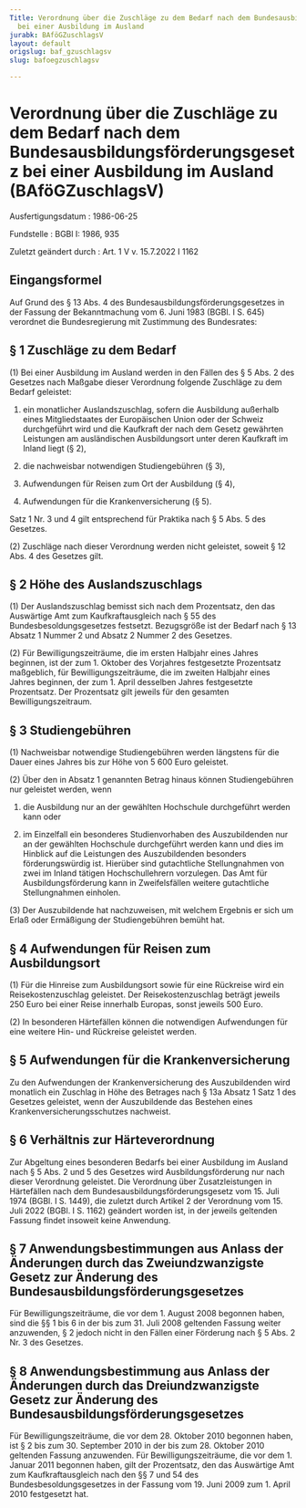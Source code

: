 ```yaml
---
Title: Verordnung über die Zuschläge zu dem Bedarf nach dem Bundesausbildungsförderungsgesetz
  bei einer Ausbildung im Ausland
jurabk: BAföGZuschlagsV
layout: default
origslug: baf_gzuschlagsv
slug: bafoegzuschlagsv

---
```


# Verordnung über die Zuschläge zu dem Bedarf nach dem Bundesausbildungsförderungsgesetz bei einer Ausbildung im Ausland (BAföGZuschlagsV)

Ausfertigungsdatum
:   1986-06-25

Fundstelle
:   BGBl I: 1986, 935

Zuletzt geändert durch
:   Art. 1 V v. 15.7.2022 I 1162


## Eingangsformel

Auf Grund des § 13 Abs. 4 des Bundesausbildungsförderungsgesetzes in der Fassung der Bekanntmachung vom 6. Juni 1983 (BGBl. I S. 645) verordnet die Bundesregierung mit Zustimmung des Bundesrates:


## § 1 Zuschläge zu dem Bedarf

(1) Bei einer Ausbildung im Ausland werden in den Fällen des § 5 Abs. 2 des Gesetzes nach Maßgabe dieser Verordnung folgende Zuschläge zu dem Bedarf geleistet:

1.  ein monatlicher Auslandszuschlag, sofern die Ausbildung außerhalb eines Mitgliedstaates der Europäischen Union oder der Schweiz durchgeführt wird und die Kaufkraft der nach dem Gesetz gewährten Leistungen am ausländischen Ausbildungsort unter deren Kaufkraft im Inland liegt (§ 2),


2.  die nachweisbar notwendigen Studiengebühren (§ 3),


3.  Aufwendungen für Reisen zum Ort der Ausbildung (§ 4),


4.  Aufwendungen für die Krankenversicherung (§ 5).



Satz 1 Nr. 3 und 4 gilt entsprechend für Praktika nach § 5 Abs. 5 des Gesetzes.

(2) Zuschläge nach dieser Verordnung werden nicht geleistet, soweit § 12 Abs. 4 des Gesetzes gilt.


## § 2 Höhe des Auslandszuschlags

(1) Der Auslandszuschlag bemisst sich nach dem Prozentsatz, den das Auswärtige Amt zum Kaufkraftausgleich nach § 55 des Bundesbesoldungsgesetzes festsetzt. Bezugsgröße ist der Bedarf nach § 13 Absatz 1 Nummer 2 und Absatz 2 Nummer 2 des Gesetzes.

(2) Für Bewilligungszeiträume, die im ersten Halbjahr eines Jahres beginnen, ist der zum 1. Oktober des Vorjahres festgesetzte Prozentsatz maßgeblich, für Bewilligungszeiträume, die im zweiten Halbjahr eines Jahres beginnen, der zum 1. April desselben Jahres festgesetzte Prozentsatz. Der Prozentsatz gilt jeweils für den gesamten Bewilligungszeitraum.


## § 3 Studiengebühren

(1) Nachweisbar notwendige Studiengebühren werden längstens für die Dauer eines Jahres bis zur Höhe von 5 600 Euro geleistet.

(2) Über den in Absatz 1 genannten Betrag hinaus können Studiengebühren nur geleistet werden, wenn

1.  die Ausbildung nur an der gewählten Hochschule durchgeführt werden kann oder


2.  im Einzelfall ein besonderes Studienvorhaben des Auszubildenden nur an der gewählten Hochschule durchgeführt werden kann und dies im Hinblick auf die Leistungen des Auszubildenden besonders förderungswürdig ist. Hierüber sind gutachtliche Stellungnahmen von zwei im Inland tätigen Hochschullehrern vorzulegen. Das Amt für Ausbildungsförderung kann in Zweifelsfällen weitere gutachtliche Stellungnahmen einholen.




(3) Der Auszubildende hat nachzuweisen, mit welchem Ergebnis er sich um Erlaß oder Ermäßigung der Studiengebühren bemüht hat.


## § 4 Aufwendungen für Reisen zum Ausbildungsort

(1) Für die Hinreise zum Ausbildungsort sowie für eine Rückreise wird ein Reisekostenzuschlag geleistet. Der Reisekostenzuschlag beträgt jeweils 250 Euro bei einer Reise innerhalb Europas, sonst jeweils 500 Euro.

(2) In besonderen Härtefällen können die notwendigen Aufwendungen für eine weitere Hin- und Rückreise geleistet werden.


## § 5 Aufwendungen für die Krankenversicherung

Zu den Aufwendungen der Krankenversicherung des Auszubildenden wird monatlich ein Zuschlag in Höhe des Betrages nach § 13a Absatz 1 Satz 1 des Gesetzes geleistet, wenn der Auszubildende das Bestehen eines Krankenversicherungsschutzes nachweist.


## § 6 Verhältnis zur Härteverordnung

Zur Abgeltung eines besonderen Bedarfs bei einer Ausbildung im Ausland nach § 5 Abs. 2 und 5 des Gesetzes wird Ausbildungsförderung nur nach dieser Verordnung geleistet. Die Verordnung über Zusatzleistungen in Härtefällen nach dem Bundesausbildungsförderungsgesetz vom 15. Juli 1974 (BGBl. I S. 1449), die zuletzt durch Artikel 2 der Verordnung vom 15. Juli 2022 (BGBl. I S. 1162) geändert worden ist, in der jeweils geltenden Fassung findet insoweit keine Anwendung.


## § 7 Anwendungsbestimmungen aus Anlass der Änderungen durch das Zweiundzwanzigste Gesetz zur Änderung des Bundesausbildungsförderungsgesetzes

Für Bewilligungszeiträume, die vor dem 1. August 2008 begonnen haben, sind die §§ 1 bis 6 in der bis zum 31. Juli 2008 geltenden Fassung weiter anzuwenden, § 2 jedoch nicht in den Fällen einer Förderung nach § 5 Abs. 2 Nr. 3 des Gesetzes.


## § 8 Anwendungsbestimmung aus Anlass der Änderungen durch das Dreiundzwanzigste Gesetz zur Änderung des Bundesausbildungsförderungsgesetzes

Für Bewilligungszeiträume, die vor dem 28. Oktober 2010 begonnen haben, ist § 2 bis zum 30. September 2010 in der bis zum 28. Oktober 2010 geltenden Fassung anzuwenden. Für Bewilligungszeiträume, die vor dem 1. Januar 2011 begonnen haben, gilt der Prozentsatz, den das Auswärtige Amt zum Kaufkraftausgleich nach den §§ 7 und 54 des Bundesbesoldungsgesetzes in der Fassung vom 19. Juni 2009 zum 1. April 2010 festgesetzt hat.

